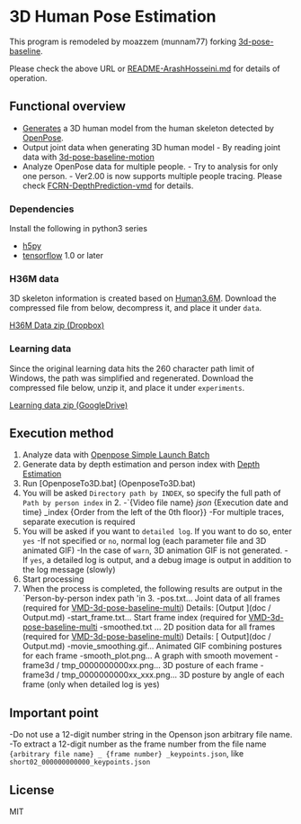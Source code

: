 # 3D Human Pose Estimation

This program is remodeled by moazzem (munnam77) forking [3d-pose-baseline](https://github.com/ArashHosseini/3d-pose-baseline/).

Please check the above URL or [README-ArashHosseini.md](README-ArashHosseini.md) for details of operation.

## Functional overview

- [Generates](https://github.com/CMU-Perceptual-Computing-Lab/openpose) a 3D human model from the human skeleton detected by [OpenPose](https://github.com/CMU-Perceptual-Computing-Lab/openpose).
- Output joint data when generating 3D human model
    	- By reading joint data with [3d-pose-baseline-motion](https://github.com/miu200521358/VMD-3d-pose-baseline-multi)
- Analyze OpenPose data for multiple people.
    	- Try to analysis for only one person.
    	- Ver2.00 is now supports multiple people tracing. Please check [FCRN-DepthPrediction-vmd](https://github.com/miu200521358/FCRN-DepthPrediction-vmd) for details.

### Dependencies

Install the following in python3 series

* [h5py](http://www.h5py.org/)
* [tensorflow](https://www.tensorflow.org/) 1.0 or later

### H36M data

3D skeleton information is created based on [Human3.6M](http://vision.imar.ro/human3.6m/description.php). 
Download the compressed file from below, decompress it, and place it under `data`.

[H36M Data zip (Dropbox)](https://www.dropbox.com/s/e35qv3n6zlkouki/h36m.zip) 

### Learning data

Since the original learning data hits the 260 character path limit of Windows, the path was simplified and regenerated.
Download the compressed file below, unzip it, and place it under `experiments`.

[Learning data zip (GoogleDrive)](https://drive.google.com/file/d/1v7ccpms3ZR8ExWWwVfcSpjMsGscDYH7_/view?usp=sharing) 

## Execution method

1. Analyze data with [Openpose Simple Launch Batch](https://github.com/munnam77/openpose-simple)
2. Generate data by depth estimation and person index with [Depth Estimation](https://github.com/munnam77/FCRN-DepthPrediction-vmd)
1. Run [OpenposeTo3D.bat] (OpenposeTo3D.bat)
1. You will be asked `Directory path by INDEX`, so specify the full path of` Path by person index` in 2.
	-`{Video file name} _json_ {Execution date and time} _index {Order from the left of the 0th floor}}
	-For multiple traces, separate execution is required
1. You will be asked if you want to `detailed log`. If you want to do so, enter` yes`
    -If not specified or `no`, normal log (each parameter file and 3D animated GIF)
    -In the case of `warn`, 3D animation GIF is not generated.
    -If `yes`, a detailed log is output, and a debug image is output in addition to the log message (slowly)
1. Start processing
1. When the process is completed, the following results are output in the `Person-by-person index path 'in 3.
    -pos.txt… Joint data of all frames (required for [VMD-3d-pose-baseline-multi](https://github.com/miu200521358/VMD-3d-pose-baseline-multi)) Details: [Output ](doc / Output.md)
    -start_frame.txt… Start frame index (required for [VMD-3d-pose-baseline-multi](https://github.com/miu200521358/VMD-3d-pose-baseline-multi) 
    -smoothed.txt ... 2D position data for all frames (required for [VMD-3d-pose-baseline-multi](https://github.com/miu200521358/VMD-3d-pose-baseline-multi)) Details: [ Output](doc / Output.md)
    -movie_smoothing.gif… Animated GIF combining postures for each frame
    -smooth_plot.png… A graph with smooth movement
    -frame3d / tmp_0000000000xx.png… 3D posture of each frame
    -frame3d / tmp_0000000000xx_xxx.png… 3D posture by angle of each frame (only when detailed log is yes)

## Important point

-Do not use a 12-digit number string in the Openson json arbitrary file name.
    -To extract a 12-digit number as the frame number from the file name `{arbitrary file name} _ {frame number} _keypoints.json`, like` short02_000000000000_keypoints.json`

## License
MIT
